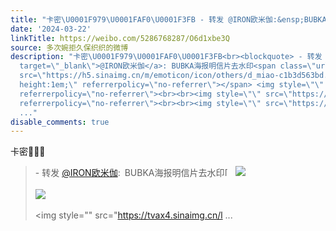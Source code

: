 ```yaml
---
title: "卡密\U0001F979\U0001FAF0\U0001F3FB - 转发 @IRON欧米伽:&ensp;BUBKA海报明信片去水印[喵喵] [图片][图片][图片]"
date: '2024-03-22'
linkTitle: https://weibo.com/5286768287/O6d1xbe3Q
source: 多次婉拒久保织织的微博
description: "卡密\U0001F979\U0001FAF0\U0001F3FB<br><blockquote> - 转发 <a href=\"https://weibo.com/6633950066\"
  target=\"_blank\">@IRON欧米伽</a>: BUBKA海报明信片去水印<span class=\"url-icon\"><img alt=\"[喵喵]\"
  src=\"https://h5.sinaimg.cn/m/emoticon/icon/others/d_miao-c1b3d563bd.png\" style=\"width:1em;
  height:1em;\" referrerpolicy=\"no-referrer\"></span> <img style=\"\" src=\"https://tvax3.sinaimg.cn/large/007eXnsCly1hnzxf4okyuj316g0u0gr0.jpg\"
  referrerpolicy=\"no-referrer\"><br><br><img style=\"\" src=\"https://tvax3.sinaimg.cn/large/007eXnsCly1hnzxf4nf5sj30u018ejvf.jpg\"
  referrerpolicy=\"no-referrer\"><br><br><img style=\"\" src=\"https://tvax4.sinaimg.cn/l
  ..."
disable_comments: true
---
```

卡密🥹🫰🏻<br><blockquote> - 转发 <a href="https://weibo.com/6633950066" target="_blank">@IRON欧米伽</a>: BUBKA海报明信片去水印<span class="url-icon"><img alt="[喵喵]" src="https://h5.sinaimg.cn/m/emoticon/icon/others/d_miao-c1b3d563bd.png" style="width:1em; height:1em;" referrerpolicy="no-referrer"></span> <img style="" src="https://tvax3.sinaimg.cn/large/007eXnsCly1hnzxf4okyuj316g0u0gr0.jpg" referrerpolicy="no-referrer"><br><br><img style="" src="https://tvax3.sinaimg.cn/large/007eXnsCly1hnzxf4nf5sj30u018ejvf.jpg" referrerpolicy="no-referrer"><br><br><img style="" src="https://tvax4.sinaimg.cn/l ...